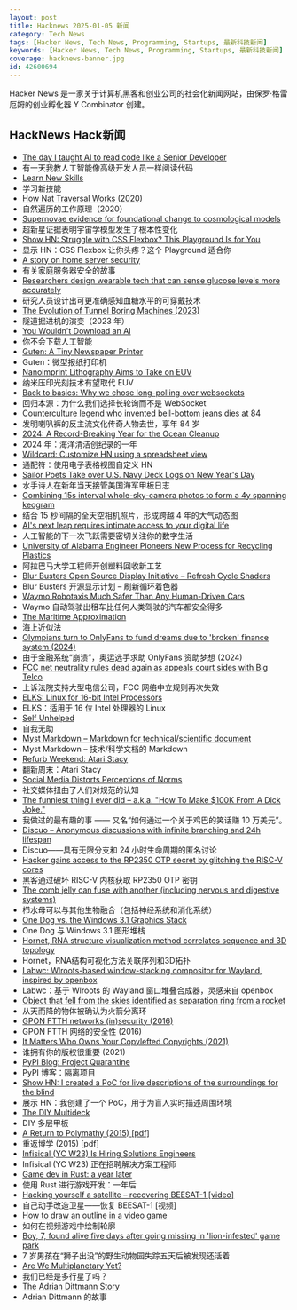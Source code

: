 ```yaml
---
layout: post
title: Hacknews 2025-01-05 新闻
category: Tech News
tags: [Hacker News, Tech News, Programming, Startups, 最新科技新闻]
keywords: [Hacker News, Tech News, Programming, Startups, 最新科技新闻]
coverage: hacknews-banner.jpg
id: 42600694
---
```


Hacker News 是一家关于计算机黑客和创业公司的社会化新闻网站，由保罗·格雷厄姆的创业孵化器 Y Combinator 创建。

## HackNews Hack新闻

- [The day I taught AI to read code like a Senior Developer](https://nmn.gl/blog/ai-senior-developer)
- 有一天我教人工智能像高级开发人员一样阅读代码
- [Learn New Skills](https://www.attejuvonen.fi/learn/)
- 学习新技能
- [How Nat Traversal Works (2020)](https://tailscale.com/blog/how-nat-traversal-works)
- 自然遍历的工作原理（2020）
- [Supernovae evidence for foundational change to cosmological models](https://academic.oup.com/mnrasl/article/537/1/L55/7926647)
- 超新星证据表明宇宙学模型发生了根本性变化
- [Show HN: Struggle with CSS Flexbox? This Playground Is for You](https://yoavsbg.github.io/css-flexbox-playground/)
- 显示 HN：CSS Flexbox 让你头疼？这个 Playground 适合你
- [A story on home server security](https://raniseth.com/blog/2025-01-04-Home-Server-Security.html)
- 有关家庭服务器安全的故事
- [Researchers design wearable tech that can sense glucose levels more accurately](https://uwaterloo.ca/news/media/no-more-needles-tracking-blood-sugar-your-wrist)
- 研究人员设计出可更准确感知血糖水平的可穿戴技术
- [The Evolution of Tunnel Boring Machines (2023)](https://www.construction-physics.com/p/the-evolution-of-tunnel-boring-machines)
- 隧道掘进机的演变（2023 年）
- [You Wouldn't Download an AI](https://altayakkus.substack.com/p/you-wouldnt-download-an-ai)
- 你不会下载人工智能
- [Guten: A Tiny Newspaper Printer](https://amanvir.com/guten)
- Guten：微型报纸打印机
- [Nanoimprint Lithography Aims to Take on EUV](https://spectrum.ieee.org/nanoimprint-lithography)
- 纳米压印光刻技术有望取代 EUV
- [Back to basics: Why we chose long-polling over websockets](https://www.inferable.ai/blog/posts/postgres-nodejs-longpolling.mdx)
- 回归本源：为什么我们选择长轮询而不是 WebSocket
- [Counterculture legend who invented bell-bottom jeans dies at 84](https://www.sfgate.com/local/article/peggy-caserta-obituary-sf-bell-bottom-jeans-19976707.php)
- 发明喇叭裤的反主流文化传奇人物去世，享年 84 岁
- [2024: A Record-Breaking Year for the Ocean Cleanup](https://theoceancleanup.com/updates/2024-a-record-breaking-year-for-the-ocean-cleanup/)
- 2024 年：海洋清洁创纪录的一年
- [Wildcard: Customize HN using a spreadsheet view](https://www.geoffreylitt.com/wildcard/)
- 通配符：使用电子表格视图自定义 HN
- [Sailor Poets Take over U.S. Navy Deck Logs on New Year's Day](https://www.twz.com/news-features/how-sailor-poets-take-over-u-s-navy-deck-logs-on-new-years-day)
- 水手诗人在新年当天接管美国海军甲板日志
- [Combining 15s interval whole-sky-camera photos to form a 4y spanning keogram](https://astrodon.social/@cgbassa/113770318993975063)
- 结合 15 秒间隔的全天空相机照片，形成跨越 4 年的大气动态图
- [AI's next leap requires intimate access to your digital life](https://www.washingtonpost.com/technology/2025/01/05/agents-ai-chatbots-google-mariner/)
- 人工智能的下一次飞跃需要密切关注你的数字生活
- [University of Alabama Engineer Pioneers New Process for Recycling Plastics](https://news.ua.edu/2024/10/ua-chemical-engineer-plastic-recycling/)
- 阿拉巴马大学工程师开创塑料回收新工艺
- [Blur Busters Open Source Display Initiative – Refresh Cycle Shaders](https://blurbusters.com/blur-busters-open-source-display-initative-refresh-cycle-shaders/)
- Blur Busters 开源显示计划 – 刷新循环着色器
- [Waymo Robotaxis Much Safer Than Any Human-Driven Cars](https://cleantechnica.com/2025/01/04/waymo-robotaxis-safer-than-any-human-driven-cars-much-safer/)
- Waymo 自动驾驶出租车比任何人类驾驶的汽车都安全得多
- [The Maritime Approximation](https://kevlinhenney.medium.com/the-maritime-approximation-8b71d5041cd5)
- 海上近似法
- [Olympians turn to OnlyFans to fund dreams due to 'broken' finance system (2024)](https://www.cbc.ca/sports/olympics/summer/athletics/onlyfans-alysha-newman-canada-olympics-1.7290724)
- 由于金融系统“崩溃”，奥运选手求助 OnlyFans 资助梦想 (2024)
- [FCC net neutrality rules dead again as appeals court sides with Big Telco](https://www.theregister.com/2025/01/02/fcc_net_neutrality_rules_killed/)
- 上诉法院支持大型电信公司，FCC 网络中立规则再次失效
- [ELKS: Linux for 16-bit Intel Processors](https://github.com/ghaerr/elks)
- ELKS：适用于 16 位 Intel 处理器的 Linux
- [Self Unhelped](https://sydneyreviewofbooks.com/reviews/self-unhelped)
- 自我无助
- [Myst Markdown – Markdown for technical/scientific document](https://mystmd.org/guide)
- Myst Markdown – 技术/科学文档的 Markdown
- [Refurb Weekend: Atari Stacy](http://oldvcr.blogspot.com/2025/01/refurb-weekend-atari-stacy.html)
- 翻新周末：Atari Stacy
- [Social Media Distorts Perceptions of Norms](https://osf.io/preprints/psyarxiv/kgcrq)
- 社交媒体扭曲了人们对规范的认知
- [The funniest thing I ever did – a.k.a. "How To Make $100K From A Dick Joke."](https://imgur.com/gallery/KZ4u3c4)
- 我做过的最有趣的事 —— 又名“如何通过一个关于鸡巴的笑话赚 10 万美元”。
- [Discuo – Anonymous discussions with infinite branching and 24h lifespan](https://discuo.com)
- Discuo——具有无限分支和 24 小时生命周期的匿名讨论
- [Hacker gains access to the RP2350 OTP secret by glitching the RISC-V cores](https://www.tomshardware.com/raspberry-pi/it-looks-like-the-raspberry-pi-rp2350-hacking-challenge-has-been-beaten-hacker-gains-access-to-the-otp-secret-by-glitching-the-risc-v-cores-to-enable-debugging)
- 黑客通过破坏 RISC-V 内核获取 RP2350 OTP 密钥
- [The comb jelly can fuse with another (including nervous and digestive systems)](https://www.cnn.com/2024/12/30/science/comb-jellies-fuse-single-organism/index.html)
- 栉水母可以与其他生物融合（包括神经系统和消化系统）
- [One Dog vs. the Windows 3.1 Graphics Stack](https://wuffs.org/blog/windows-3x-graphics)
- One Dog 与 Windows 3.1 图形堆栈
- [Hornet, RNA structure visualization method correlates sequence and 3D topology](https://phys.org/news/2024-12-hornet-rna-visualization-method-sequence.html)
- Hornet，RNA结构可视化方法关联序列和3D拓扑
- [Labwc: Wlroots-based window-stacking compositor for Wayland, inspired by openbox](https://labwc.github.io/)
- Labwc：基于 Wlroots 的 Wayland 窗口堆叠合成器，灵感来自 openbox
- [Object that fell from the skies identified as separation ring from a rocket](https://nation.africa/kenya/news/object-that-fell-from-the-skies-identified-as-separation-ring-from-a-rocket-4875322)
- 从天而降的物体被确认为火箭分离环
- [GPON FTTH networks (in)security (2016)](https://pierrekim.github.io/blog/2016-11-01-gpon-ftth-networks-insecurity.html#introduction)
- GPON FTTH 网络的安全性 (2016)
- [It Matters Who Owns Your Copylefted Copyrights (2021)](https://sfconservancy.org/blog/2021/jun/30/who-should-own-foss-copyrights/)
- 谁拥有你的版权很重要 (2021)
- [PyPI Blog: Project Quarantine](https://blog.pypi.org/posts/2024-12-30-quarantine/)
- PyPI 博客：隔离项目
- [Show HN: I created a PoC for live descriptions of the surroundings for the blind](https://github.com/o40/seesay)
- 展示 HN：我创建了一个 PoC，用于为盲人实时描述周围环境
- [The DIY Multideck](https://diymultideck.mauri.app/manual/)
- DIY 多层甲板
- [A Return to Polymathy (2015) [pdf]](https://paulrcohen.github.io/papers/Polymathy.pdf)
- 重返博学 (2015) [pdf]
- [Infisical (YC W23) Is Hiring Solutions Engineers](https://www.ycombinator.com/companies/infisical/jobs/yaEvock-solutions-engineer)
- Infisical (YC W23) 正在招聘解决方案工程师
- [Game dev in Rust: a year later](https://users.rust-lang.org/t/game-dev-in-rust-a-year-later/123522)
- 使用 Rust 进行游戏开发：一年后
- [Hacking yourself a satellite – recovering BEESAT-1 [video]](https://media.ccc.de/v/38c3-hacking-yourself-a-satellite-recovering-beesat-1)
- 自己动手改造卫星——恢复 BEESAT-1 [视频]
- [How to draw an outline in a video game](https://ameye.dev/notes/rendering-outlines/)
- 如何在视频游戏中绘制轮廓
- [Boy, 7, found alive five days after going missing in 'lion-infested' game park](https://news.sky.com/story/boy-7-found-alive-five-days-after-going-missing-in-lion-infested-zimbabwe-game-park-13283935)
- 7 岁男孩在“狮子出没”的野生动物园失踪五天后被发现还活着
- [Are We Multiplanetary Yet?](https://arewemultiplanetaryyet.com/)
- 我们已经是多行星了吗？
- [The Adrian Dittmann Story](https://maia.crimew.gay/posts/adrian-dittmann/)
- Adrian Dittmann 的故事


